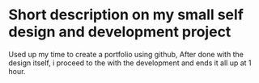 # Short description on my small self design and development project

Used up my time to create a portfolio using github, After done with the design itself, i proceed to the with the development and ends it all up at 1 hour.